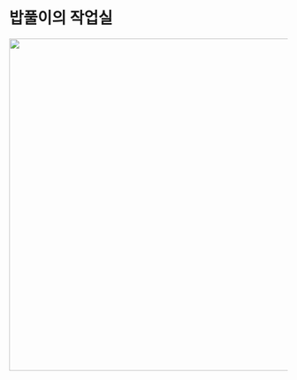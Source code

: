 # 밥풀이의 작업실


<img src="https://github.com/user-attachments/assets/da3049f2-2596-4e2d-9110-ad6ada4d2f00" width="600"/>

